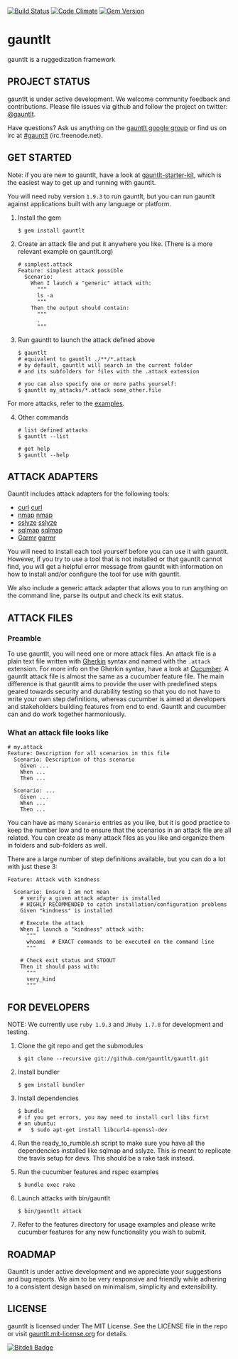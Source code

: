 [![Build Status](https://secure.travis-ci.org/gauntlt/gauntlt.png?branch=master)](http://travis-ci.org/gauntlt/gauntlt) [![Code Climate](https://codeclimate.com/github/gauntlt/gauntlt.png)](https://codeclimate.com/github/gauntlt/gauntlt) [![Gem Version](https://badge.fury.io/rb/gauntlt.png)](http://badge.fury.io/rb/gauntlt)

# gauntlt
gauntlt is a ruggedization framework

## PROJECT STATUS

gauntlt is under active development. We welcome community feedback and contributions.  Please file issues via github and follow the project on twitter: [@gauntlt](https://twitter.com/gauntlt).

Have questions?  Ask us anything on the [gauntlt google group](http://bit.ly/gauntlt_group) or find us on irc at [#gauntlt](http://webchat.freenode.net/?channels=gauntlt) (irc.freenode.net).

## GET STARTED

Note: if you are new to gauntlt, have a look at [gauntlt-starter-kit](https://github.com/gauntlt/gauntlt-starter-kit), which is the easiest way to get up and running with gauntlt.

You will need ruby version `1.9.3` to run gauntlt, but you can run gauntlt against applications built with any language or platform.

1. Install the gem

    ```shell
    $ gem install gauntlt
    ```

2. Create an attack file and put it anywhere you like. (There is a more relevant example on gauntlt.org)

    ```gherkin
    # simplest.attack
    Feature: simplest attack possible
      Scenario:
        When I launch a "generic" attack with:
          """
          ls -a
          """
        Then the output should contain:
          """
          .
          """
    ```

3. Run gauntlt to launch the attack defined above

    ```shell
    $ gauntlt
    # equivalent to gauntlt ./**/*.attack
    # by default, gauntlt will search in the current folder
    # and its subfolders for files with the .attack extension

    # you can also specify one or more paths yourself:
    $ gauntlt my_attacks/*.attack some_other.file
    ```

  For more attacks, refer to the [examples](https://github.com/gauntlt/gauntlt/tree/master/examples).

4. Other commands

    ```shell
    # list defined attacks
    $ gauntlt --list

    # get help
    $ gauntlt --help
    ```

## ATTACK ADAPTERS

Gauntlt includes attack adapters for the following tools:

* [curl] [curl]
* [nmap] [nmap]
* [sslyze] [sslyze]
* [sqlmap] [sqlmap]
* [Garmr] [garmr]

You will need to install each tool yourself before you can use it with gauntlt. However, if you try to use a tool that is not installed or that gauntlt cannot find, you will get a helpful error message from gauntlt with information on how to install and/or configure the tool for use with gauntlt.

We also include a generic attack adapter that allows you to run anything on the command line, parse its output and check its exit status.


## ATTACK FILES

### Preamble

To use gauntlt, you will need one or more attack files. An attack file is a plain text file written with [Gherkin](https://github.com/cucumber/gherkin) syntax and named with the `.attack` extension. For more info on the Gherkin syntax, have a look at [Cucumber](http://cukes.info). A gauntlt attack file is almost the same as a cucumber feature file. The main difference is that gauntlt aims to provide the user with predefined steps geared towards security and durability testing so that you do not have to write your own step definitions, whereas cucumber is aimed at developers and stakeholders building features from end to end. Gauntlt and cucumber can and do work together harmoniously.

### What an attack file looks like

```gherkin
# my.attack
Feature: Description for all scenarios in this file
  Scenario: Description of this scenario
    Given ...
    When ...
    Then ...

  Scenario: ...
    Given ...
    When ...
    Then ...
```

You can have as many `Scenario` entries as you like, but it is good practice to keep the number low and to ensure that the scenarios in an attack file are all related. You can create as many attack files as you like and organize them in folders and sub-folders as well.

There are a large number of step definitions available, but you can do a lot with just these 3:

```gherkin
Feature: Attack with kindness

  Scenario: Ensure I am not mean
    # verify a given attack adapter is installed
    # HIGHLY RECOMMENDED to catch installation/configuration problems
    Given "kindness" is installed

    # Execute the attack
    When I launch a "kindness" attack with:
      """
      whoami  # EXACT commands to be executed on the command line
      """

    # Check exit status and STDOUT
    Then it should pass with:
      """
      very_kind
      """
```

## FOR DEVELOPERS

NOTE: We currently use `ruby 1.9.3` and `JRuby 1.7.0` for development and testing.

1. Clone the git repo and get the submodules

    ```shell
    $ git clone --recursive git://github.com/gauntlt/gauntlt.git
    ```

2. Install bundler

    ```shell
    $ gem install bundler
    ```

3. Install dependencies

    ```shell
    $ bundle
    # if you get errors, you may need to install curl libs first
    # on ubuntu:
    #   $ sudo apt-get install libcurl4-openssl-dev
    ```
4. Run the ready_to_rumble.sh script to make sure you have all the dependencies installed like sqlmap and sslyze.  This is meant to replicate the travis setup for devs. This should be a rake task instead. 

5. Run the cucumber features and rspec examples

    ```shell
    $ bundle exec rake
    ```

6. Launch attacks with bin/gauntlt

    ```shell
    $ bin/gauntlt attack
    ```

7. Refer to the features directory for usage examples and please write cucumber features for any new functionality you wish to submit.


## ROADMAP

Gauntlt is under active development and we appreciate your suggestions and bug reports. We aim to be very responsive and friendly while adhering to a consistent design based on minimalism, simplicity and extensibility.

## LICENSE

gauntlt is licensed under The MIT License. See the LICENSE file in the repo or visit [gauntlt.mit-license.org](http://gauntlt.mit-license.org/) for details.

[curl]: http://curl.haxx.se
[nmap]: http://nmap.org
[sslyze]: https://github.com/iSECPartners/sslyze
[sqlmap]: http://sqlmap.org
[garmr]: https://github.com/mozilla/Garmr


[![Bitdeli Badge](https://d2weczhvl823v0.cloudfront.net/gauntlt/gauntlt/trend.png)](https://bitdeli.com/free "Bitdeli Badge")

